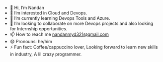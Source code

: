 - 👋 Hi, I’m Nandan
- 👀 I’m interested in Cloud and Devops.
- 🌱 I’m currently learning Devops Tools and Azure.
- 💞️ I’m looking to collaborate on more Devops projects and also looking for Internship opportunities.
- 📫 How to reach me nandanmyd321@gmail.com
- 😄 Pronouns: he/him
- ⚡ Fun fact: Coffee/cappuccino lover, Looking forward to learn new skills in industry, A lil crazy programmer.

<!---
Nandan206/Nandan206 is a ✨ special ✨ repository because its `README.md` (this file) appears on your GitHub profile.
You can click the Preview link to take a look at your changes.
--->
